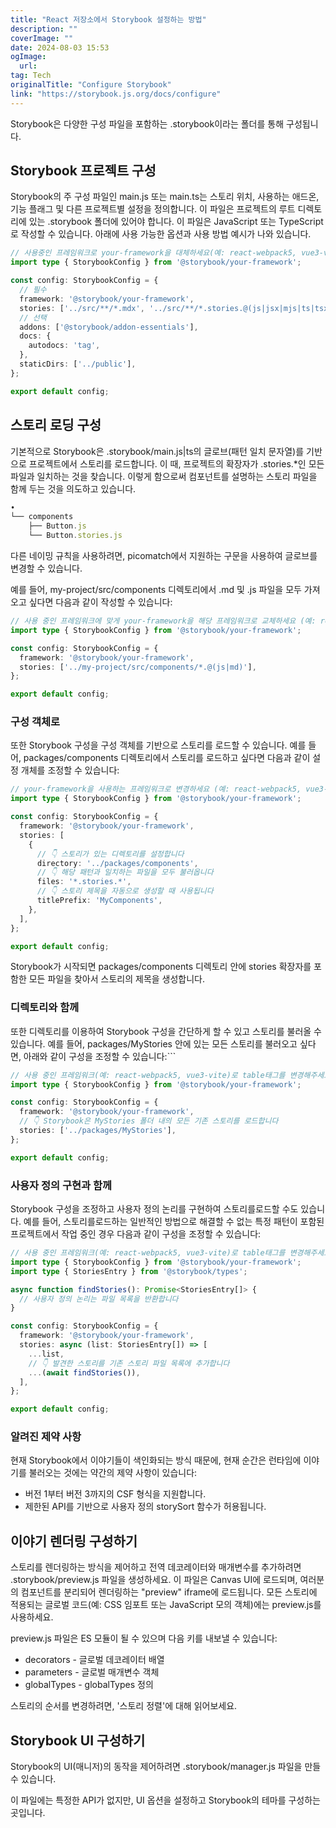 ```yaml
---
title: "React 저장소에서 Storybook 설정하는 방법"
description: ""
coverImage: ""
date: 2024-08-03 15:53
ogImage: 
  url: 
tag: Tech
originalTitle: "Configure Storybook"
link: "https://storybook.js.org/docs/configure"
---
```





Storybook은 다양한 구성 파일을 포함하는 .storybook이라는 폴더를 통해 구성됩니다.

## Storybook 프로젝트 구성

Storybook의 주 구성 파일인 main.js 또는 main.ts는 스토리 위치, 사용하는 애드온, 기능 플래그 및 다른 프로젝트별 설정을 정의합니다. 이 파일은 프로젝트의 루트 디렉토리에 있는 .storybook 폴더에 있어야 합니다. 이 파일은 JavaScript 또는 TypeScript로 작성할 수 있습니다. 아래에 사용 가능한 옵션과 사용 방법 예시가 나와 있습니다.

```typescript
// 사용중인 프레임워크로 your-framework을 대체하세요(예: react-webpack5, vue3-vite)
import type { StorybookConfig } from '@storybook/your-framework';

const config: StorybookConfig = {
  // 필수
  framework: '@storybook/your-framework',
  stories: ['../src/**/*.mdx', '../src/**/*.stories.@(js|jsx|mjs|ts|tsx)'],
  // 선택
  addons: ['@storybook/addon-essentials'],
  docs: {
    autodocs: 'tag',
  },
  staticDirs: ['../public'],
};

export default config;
```



## 스토리 로딩 구성

기본적으로 Storybook은 .storybook/main.js|ts의 글로브(패턴 일치 문자열)를 기반으로 프로젝트에서 스토리를 로드합니다. 이 때, 프로젝트의 확장자가 .stories.*인 모든 파일과 일치하는 것을 찾습니다. 이렇게 함으로써 컴포넌트를 설명하는 스토리 파일을 함께 두는 것을 의도하고 있습니다.

```js
•
└── components
    ├── Button.js
    └── Button.stories.js
```

다른 네이밍 규칙을 사용하려면, picomatch에서 지원하는 구문을 사용하여 글로브를 변경할 수 있습니다.



예를 들어, my-project/src/components 디렉토리에서 .md 및 .js 파일을 모두 가져오고 싶다면 다음과 같이 작성할 수 있습니다:

```typescript
// 사용 중인 프레임워크에 맞게 your-framework을 해당 프레임워크로 교체하세요 (예: react-webpack5, vue3-vite)
import type { StorybookConfig } from '@storybook/your-framework';

const config: StorybookConfig = {
  framework: '@storybook/your-framework',
  stories: ['../my-project/src/components/*.@(js|md)'],
};

export default config;
```

### 구성 객체로

또한 Storybook 구성을 구성 객체를 기반으로 스토리를 로드할 수 있습니다. 예를 들어, packages/components 디렉토리에서 스토리를 로드하고 싶다면 다음과 같이 설정 개체를 조정할 수 있습니다:



```typescript
// your-framework을 사용하는 프레임워크로 변경하세요 (예: react-webpack5, vue3-vite)
import type { StorybookConfig } from '@storybook/your-framework';

const config: StorybookConfig = {
  framework: '@storybook/your-framework',
  stories: [
    {
      // 👇 스토리가 있는 디렉토리를 설정합니다
      directory: '../packages/components',
      // 👇 해당 패턴과 일치하는 파일을 모두 불러옵니다
      files: '*.stories.*',
      // 👇 스토리 제목을 자동으로 생성할 때 사용됩니다
      titlePrefix: 'MyComponents',
    },
  ],
};

export default config;
```

Storybook가 시작되면 packages/components 디렉토리 안에 stories 확장자를 포함한 모든 파일을 찾아서 스토리의 제목을 생성합니다.

### 디렉토리와 함께

또한 디렉토리를 이용하여 Storybook 구성을 간단하게 할 수 있고 스토리를 불러올 수 있습니다. 예를 들어, packages/MyStories 안에 있는 모든 스토리를 불러오고 싶다면, 아래와 같이 구성을 조정할 수 있습니다:```



```typescript
// 사용 중인 프레임워크(예: react-webpack5, vue3-vite)로 table태그를 변경해주세요
import type { StorybookConfig } from '@storybook/your-framework';

const config: StorybookConfig = {
  framework: '@storybook/your-framework',
  // 👇 Storybook은 MyStories 폴더 내의 모든 기존 스토리를 로드합니다
  stories: ['../packages/MyStories'],
};

export default config;
```

### 사용자 정의 구현과 함께

Storybook 구성을 조정하고 사용자 정의 논리를 구현하여 스토리를로드할 수도 있습니다. 예를 들어, 스토리를로드하는 일반적인 방법으로 해결할 수 없는 특정 패턴이 포함된 프로젝트에서 작업 중인 경우 다음과 같이 구성을 조정할 수 있습니다:

```typescript
// 사용 중인 프레임워크(예: react-webpack5, vue3-vite)로 table태그를 변경해주세요
import type { StorybookConfig } from '@storybook/your-framework';
import type { StoriesEntry } from '@storybook/types';

async function findStories(): Promise<StoriesEntry[]> {
  // 사용자 정의 논리는 파일 목록을 반환합니다
}

const config: StorybookConfig = {
  framework: '@storybook/your-framework',
  stories: async (list: StoriesEntry[]) => [
    ...list,
    // 👇 발견한 스토리를 기존 스토리 파일 목록에 추가합니다
    ...(await findStories()),
  ],
};

export default config;
```



### 알려진 제약 사항

현재 Storybook에서 이야기들이 색인화되는 방식 때문에, 현재 순간은 런타임에 이야기를 불러오는 것에는 약간의 제약 사항이 있습니다:

- 버전 1부터 버전 3까지의 CSF 형식을 지원합니다.
- 제한된 API를 기반으로 사용자 정의 storySort 함수가 허용됩니다.

## 이야기 렌더링 구성하기



스토리를 렌더링하는 방식을 제어하고 전역 데코레이터와 매개변수를 추가하려면 .storybook/preview.js 파일을 생성하세요. 이 파일은 Canvas UI에 로드되며, 여러분의 컴포넌트를 분리되어 렌더링하는 "preview" iframe에 로드됩니다. 모든 스토리에 적용되는 글로벌 코드(예: CSS 임포트 또는 JavaScript 모의 객체)에는 preview.js를 사용하세요.

preview.js 파일은 ES 모듈이 될 수 있으며 다음 키를 내보낼 수 있습니다:

- decorators - 글로벌 데코레이터 배열
- parameters - 글로벌 매개변수 객체
- globalTypes - globalTypes 정의

스토리의 순서를 변경하려면, '스토리 정렬'에 대해 읽어보세요.



## Storybook UI 구성하기

Storybook의 UI(매니저)의 동작을 제어하려면 .storybook/manager.js 파일을 만들 수 있습니다.

이 파일에는 특정한 API가 없지만, UI 옵션을 설정하고 Storybook의 테마를 구성하는 곳입니다.